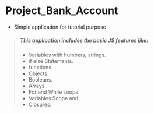 # Project_Bank_Account
* Simple application for tutorial purpose

> ##### This application includes the basic JS features like:
>* Variables with humbers, strings.
>* if else Statements.
>* functions.
>* Objects.
>* Booleans.
>* Arrays.
>* For and While Loops.
>* Variables Scope and
>* Closures.
